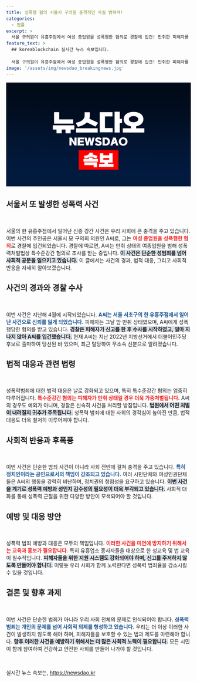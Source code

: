 ```yaml
---
title: 성폭행 혐의 서울시 구의원 충격적인 사실 밝혀져!
categories:
  - 법률
excerpt: >
  서울 구의원이 유흥주점에서 여성 종업원을 성폭행한 혐의로 경찰에 입건! 만취한 피해자를 겨냥한 충격적인 사건의 전말, 궁금하시죠? 클릭해서 자세히 확인해보세요!
feature_text: >
  ## koreablockchain 실시간 뉴스 속보입니다.

  서울 구의원이 유흥주점에서 여성 종업원을 성폭행한 혐의로 경찰에 입건! 만취한 피해자를 겨냥한 충격적인 사건의 전말, 궁금하시죠? 클릭해서 자세히 확인해보세요!
image: '/assets/img/newsdao_breakingnews.jpg'
---
```


<p><img src="/assets/img/newsdao_breakingnews.jpg" alt="koreablockchain 속보" /></p>

<h2 data-ke-size="size26">서울서 또 발생한 성폭력 사건</h2>

<p data-ke-size="size16">&nbsp;</p>

<p>서울의 한 유흥주점에서 일어난 신종 강간 사건은 우리 사회에 큰 충격을 주고 있습니다. 이번 사건의 주인공은 서울시 모 구의회 의원인 A씨로, 그는 <b><span style="color: #ee2323;">여성 종업원을 성폭행한 혐의</span></b>로 경찰에 입건되었습니다. 경찰에 따르면, A씨는 만취 상태의 여종업원을 범해 성폭력처벌법상 특수준강간 혐의로 조사를 받는 중입니다. <b><span style="background-color: #21538527;">이 사건은 단순한 성범죄를 넘어 사회적 공분을 일으키고 있습니다.</span></b> 이 글에서는 사건의 경과, 법적 대응, 그리고 사회적 반응을 자세히 알아보겠습니다.</p>

<h2 data-ke-size="size26">사건의 경과와 경찰 수사</h2>

<p data-ke-size="size16">&nbsp;</p>

<p>이번 사건은 지난해 4월에 시작되었습니다. <b><span style="color: #1a5490;">A씨는 서울 서초구의 한 유흥주점에서 일어난 사건으로 신뢰를 잃게 되었습니다.</span></b> 피해자는 그날 밤 만취 상태였으며, A씨에게 성폭행당한 혐의를 받고 있습니다. <b><span style="background-color: #21538527;">경찰은 피해자가 신고를 한 후 수사를 시작하였고, 얼마 지나지 않아 A씨를 입건했습니다.</span></b> 현재 A씨는 지난 2022년 지방선거에서 더불어민주당 후보로 출마하여 당선된 바 있으며, 최근 탈당하여 무소속 신분으로 알려졌습니다.</p>

<h2 data-ke-size="size26">법적 대응과 관련 법령</h2>

<p data-ke-size="size16">&nbsp;</p>

<p>성폭력범죄에 대한 법적 대응은 날로 강화되고 있으며, 특히 특수준강간 혐의는 엄중히 다루어집니다. <b><span style="color: #ee2323;">특수준강간 혐의는 피해자가 만취 상태일 경우 더욱 가중처벌됩니다.</span></b> A씨의 경우도 예외가 아니며, 경찰은 신속히 사건을 처리할 방침입니다. <b><span style="background-color: #21538527;">법원에서 어떤 처벌이 내려질지 귀추가 주목됩니다.</span></b> 성폭력 범죄에 대한 사회의 경각심이 높아진 만큼, 법적 대응도 더욱 철저히 이루어져야 합니다.</p>

<h2 data-ke-size="size26">사회적 반응과 후폭풍</h2>

<p data-ke-size="size16">&nbsp;</p>

<p>이번 사건은 단순한 범죄 사건이 아니라 사회 전반에 걸쳐 충격을 주고 있습니다. <b><span style="color: #1a5490;">특히 정치인이라는 공인으로서의 책임이 강조되고 있습니다.</span></b> 여러 시민단체와 여성인권단체들은 A씨의 행동을 강력히 비난하며, 정치권의 청렴성을 요구하고 있습니다. <b><span style="background-color: #21538527;">이번 사건을 계기로 성폭력 예방과 성인지 감수성의 필요성이 더욱 부각되고 있습니다.</span></b> 사회적 대화를 통해 성폭력 근절을 위한 다양한 방안이 모색되어야 할 것입니다.</p>

<h2 data-ke-size="size26">예방 및 대응 방안</h2>

<p data-ke-size="size16">&nbsp;</p>

<p>성폭력 범죄 예방과 대응은 모두의 책임입니다. <b><span style="color: #ee2323;">이러한 사건을 미연에 방지하기 위해서는 교육과 홍보가 필요합니다.</span></b> 특히 유흥업소 종사자들을 대상으로 한 성교육 및 법 교육이 필수적입니다. <b><span style="background-color: #21538527;">피해자들을 위한 지원 시스템도 강화되어야 하며, 신고를 주저하지 않도록 만들어야 합니다.</span></b> 이렇듯 우리 사회가 함께 노력한다면 성폭력 범죄율을 감소시킬 수 있을 것입니다.</p>

<h2 data-ke-size="size26">결론 및 향후 과제</h2>

<p data-ke-size="size16">&nbsp;</p>

<p>이번 사건은 단순한 범죄가 아니라 우리 사회 전체의 문제로 인식되어야 합니다. <b><span style="color: #1a5490;">성폭력 범죄는 개인의 문제를 넘어 사회적 의제를 형성하고 있습니다.</span></b> 우리는 더 이상 이러한 사건이 발생하지 않도록 해야 하며, 피해자들을 보호할 수 있는 법과 제도를 마련해야 합니다. <b><span style="background-color: #21538527;">향후 이러한 사건을 예방하기 위해서는 더 많은 사회적 노력이 필요합니다.</span></b> 모든 시민이 함께 참여하여 건강하고 안전한 사회를 만들어 나가야 할 것입니다. </p>

<p data-ke-size="size16">&nbsp;</p>
실시간 뉴스 속보는, <a href="https://newsdao.kr" rel="dofollow">https://newsdao.kr</a>


